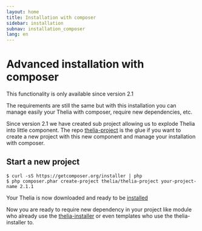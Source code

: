 ```yaml
---
layout: home
title: Installation with composer
sidebar: installation
subnav: installation_composer
lang: en
---
```


<div class="page-header">
    <h1>Advanced installation with composer</h1>
</div>

<div class="alert alert-warning">
<p>This functionality is only available since version 2.1</p>
</div>

The requirements are still the same but with this installation you can manage easily your Thelia with composer, require new
dependencies, etc.

Since version 2.1 we have created sub project allowing us to explode Thelia into little component. The repo [thelia-project](https://github.com/thelia/thelia-project)
is the glue if you want to create a new project with this new component and manage your installation with composer.

## Start a new project

```
$ curl -sS https://getcomposer.org/installer | php
$ php composer.phar create-project thelia/thelia-project your-project-name 2.1.1
```

Your Thelia is now downloaded and ready to be [installed](/en/documentation/installation/index.html#install-it)

Now you are ready to require new dependency in your project like module who already use the [thelia-installer](https://packagist.org/packages/thelia/installer)
or even templates who use the thelia-installer to.